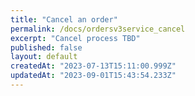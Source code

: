 ```yaml
---
title: "Cancel an order"
permalink: /docs/ordersv3service_cancel
excerpt: "Cancel process TBD"
published: false
layout: default
createdAt: "2023-07-13T15:11:00.999Z"
updatedAt: "2023-09-01T15:43:54.233Z"
---
```

